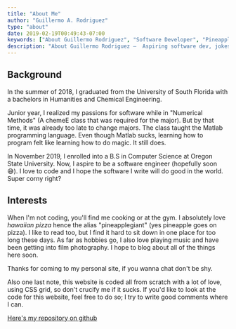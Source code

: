 ```yaml
---
title: "About Me"
author: "Guillermo A. Rodriguez"
type: "about"
date: 2019-02-19T00:49:43-07:00
keywords: ["About Guillermo Rodriguez", "Software Developer", "Pineapplegiant", "Tepache Cruz"]
description: "About Guillermo Rodriguez —  Aspiring software dev, jokester, pizza aficionado"
---
```


## Background

In the summer of 2018, I graduated from the University of South Florida with a bachelors in Humanities and Chemical Engineering.  

Junior year, I realized my passions for software while in "Numerical Methods" (A chemeE class that was required for the major). But by that time, it was already too late to change majors. The class taught the Matlab programming language. Even though Matlab sucks, learning how to program felt like learning how to do magic. It still does.

In November 2019, I enrolled into a B.S in Computer Science at Oregon State University. Now, I aspire to be a software engineer (hopefully soon 😅). I love to code and I hope the software I write will do good in the world. Super corny right?

##  Interests

When I'm not coding, you'll find me cooking or at the gym. I absolutely love *hawaiian pizza* hence the alias "pineapplegiant" (yes pineapple goes on pizza). I like to read too, but I find it hard to sit down in one place for too long these days. As far as hobbies go, I also love playing music and have been getting into film photography. I hope to blog about all of the things here soon.

Thanks for coming to my personal site, if you wanna chat don't be shy.

Also one last note, this website is coded all from scratch with a lot of love, using CSS grid, so don't crucify me if it sucks. If you'd like to look at the code for this website, feel free to do so; I try to write good comments where I can. 

[Here's my repository on github](https://github.com/pineapplegiant/pineapplegiant.github.io) 

